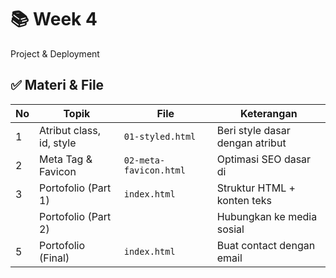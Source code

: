 # 📚 Week 4
Project & Deployment

## ✅ Materi & File
| No |           Topik           |              File           |                     Keterangan                         |
|----|---------------------------|-----------------------------|--------------------------------------------------------|
| 1  | Atribut class, id, style  | `01-styled.html`            | Beri style dasar dengan atribut                        |
| 2  | Meta Tag & Favicon        | `02-meta-favicon.html`      | Optimasi SEO dasar di <head>                           |
| 3  | Portofolio (Part 1)       | `index.html`                | Struktur HTML + konten teks                            |
|    | Portofolio (Part 2)       |                             | Hubungkan ke media sosial                              |
| 5  | Portofolio (Final)        | `index.html`                | Buat contact dengan email                              |
